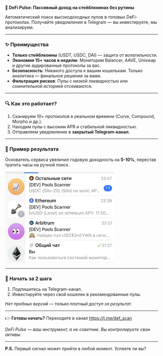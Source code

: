 **🚀 DeFi Pulse: Пассивный доход на стейблкоинах без рутины**  

Автоматический поиск высокодоходных пулов в топовых DeFi-протоколах. Получайте уведомления в Telegram — вы инвестируете, мы анализируем.  

---

### **✨ Преимущества**  

- **Только стейблкоины** (USDT, USDC, DAI) — защита от волатильности.  
- **Экономия 15+ часов в неделю**: Мониторим Balancer, AAVE, Uniswap и другие аудированные протоколы за вас.  
- **Безопасность**: Никакого доступа к вашим кошелькам. Только аналитика — финальное решения за вами.  
- **Фильтрация рисков**: Пулы с низкой ликвидностью или сомнительной историей отсеиваются.  

---

### **🔍 Как это работает?**  

1. Сканируем 10+ протоколов в реальном времени (Curve, Compound, Morpho и др.).  
2. Находим пулы с высоким APR и стабильной ликвидностью.  
3. Отправляем уведомление в **закрытый Telegram-канал**.  

---

### **📌 Пример результата**  

Основатель сервиса увеличил годовую доходность на **5-10%**, перестав тратить часы на ручной поиск.  

<img src="./src/media/screen1.jpeg" height="300" alt="DeFi Pulse: Пример уведомления в Telegram">


---

### **🚀 Начать за 2 шага**  

1. Подпишитесь на Telegram-канал.  
2. Инвестируйте через свой кошелек в рекомендованные пулы.  

*Нет пробных версий — только платный доступ за результат.*  

---

👉 **Готовы начать?** Переходите в канал https://t.me/def_scan

*DeFi Pulse — ваш инструмент, а не советник. Вы контролируете свои активы.*  

--- 

**P.S.** Первый сигнал может прийти в любой момент. Успеете ли вы?
